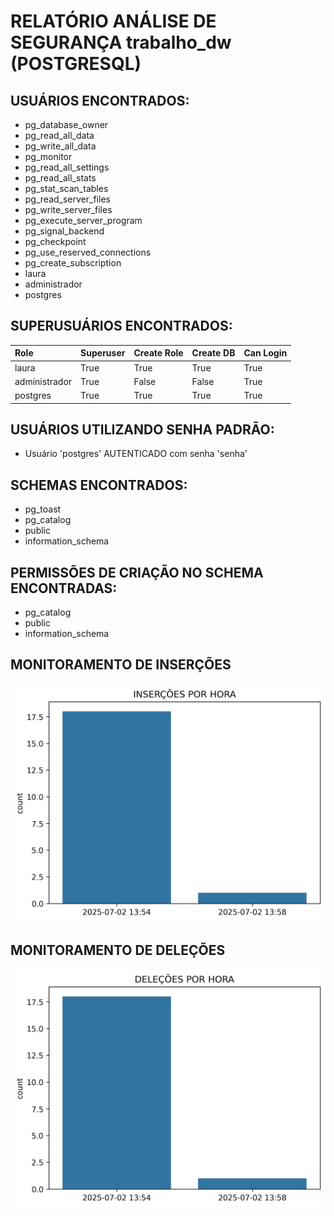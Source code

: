 # RELATÓRIO ANÁLISE DE SEGURANÇA trabalho_dw (POSTGRESQL)


 ## USUÁRIOS ENCONTRADOS:
- pg_database_owner
- pg_read_all_data
- pg_write_all_data
- pg_monitor
- pg_read_all_settings
- pg_read_all_stats
- pg_stat_scan_tables
- pg_read_server_files
- pg_write_server_files
- pg_execute_server_program
- pg_signal_backend
- pg_checkpoint
- pg_use_reserved_connections
- pg_create_subscription
- laura
- administrador
- postgres


 ## SUPERUSUÁRIOS ENCONTRADOS:
| Role          | Superuser   | Create Role   | Create DB   | Can Login   |
|:--------------|:------------|:--------------|:------------|:------------|
| laura         | True        | True          | True        | True        |
| administrador | True        | False         | False       | True        |
| postgres      | True        | True          | True        | True        |


 ## USUÁRIOS UTILIZANDO SENHA PADRÃO: 
- Usuário 'postgres' AUTENTICADO com senha 'senha'


 ## SCHEMAS ENCONTRADOS:
- pg_toast     
- pg_catalog     
- public     
- information_schema     


 ## PERMISSÕES DE CRIAÇÃO NO SCHEMA ENCONTRADAS:
- pg_catalog     
- public     
- information_schema     

 ## MONITORAMENTO DE INSERÇÕES


 ![Gráfico INSERT](grafico_inserts_2025-07-02.png)
 ## MONITORAMENTO DE DELEÇÕES


 ![Gráfico INSERT](grafico_deletes_2025-07-02.png)